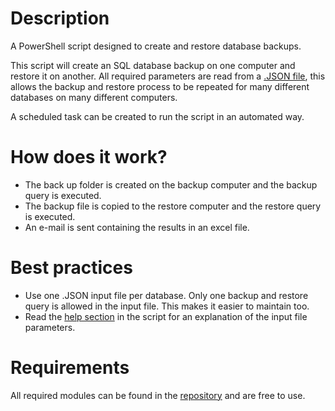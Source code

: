 # Description
A PowerShell script designed to create and restore database backups. 

This script will create an SQL database backup on one computer and restore it on another. All required parameters are read from a [.JSON file](Example.json), this allows the backup and restore process to be repeated for many different databases on many different computers. 

A scheduled task can be created to run the script in an automated way.

# How does it work?
- The back up folder is created on the backup computer and the backup query is executed.
- The backup file is copied to the restore computer and the restore query is executed.
- An e-mail is sent containing the results in an excel file.

# Best practices
- Use one .JSON input file per database. Only one backup and restore query is allowed in the input file. This makes it easier to maintain too.
- Read the [help section](SQL%20Backup%20and%20restore%20database.ps1) in the script for an explanation of the input file parameters.

# Requirements
All required modules can be found in the [repository](https://github.com/DarkLite1?tab=repositories) and are free to use.